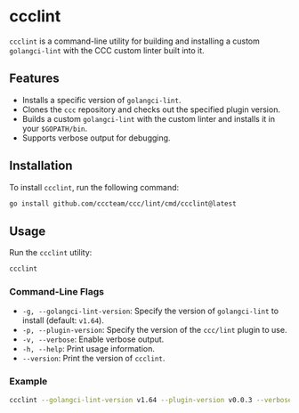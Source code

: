 # ccclint

`ccclint` is a command-line utility for building and installing a custom `golangci-lint` with the CCC custom linter built into it.

## Features

- Installs a specific version of `golangci-lint`.
- Clones the `ccc` repository and checks out the specified plugin version.
- Builds a custom `golangci-lint` with the custom linter and installs it in your `$GOPATH/bin`.
- Supports verbose output for debugging.

## Installation

To install `ccclint`, run the following command:

```sh
go install github.com/cccteam/ccc/lint/cmd/ccclint@latest
```

## Usage

Run the `ccclint` utility:

```sh
ccclint
```

### Command-Line Flags

- `-g, --golangci-lint-version`: Specify the version of `golangci-lint` to install (default: `v1.64`).
- `-p, --plugin-version`: Specify the version of the `ccc/lint` plugin to use.
- `-v, --verbose`: Enable verbose output.
- `-h, --help`: Print usage information.
- `--version`: Print the version of `ccclint`.

### Example

```sh
ccclint --golangci-lint-version v1.64 --plugin-version v0.0.3 --verbose
```
